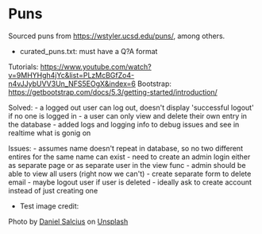 # Puns

Sourced puns from https://wstyler.ucsd.edu/puns/, among others.

- curated_puns.txt:
    must have a Q?A format

Tutorials: https://www.youtube.com/watch?v=9MHYHgh4jYc&list=PLzMcBGfZo4-n4vJJybUVV3Un_NFS5EOgX&index=6
Bootstrap: https://getbootstrap.com/docs/5.3/getting-started/introduction/

Solved:
    - a logged out user can log out, doesn't display 'successful logout' if no one is logged in
    - a user can only view and delete their own entry in the database
    - added logs and logging info to debug issues and see in realtime what is gonig on

Issues:
    - assumes name doesn't repeat in database, so no two different entires for the same name can exist
    - need to create an admin login either as separate page or as separate user in the view func
    - admin should be able to view all users (right now we can't)
    - create separate form to delete email
    - maybe logout user if user is deleted
    - ideally ask to create account instead of just creating one


- Test image credit:

Photo by <a href="https://unsplash.com/@dsalcius?utm_content=creditCopyText&utm_medium=referral&utm_source=unsplash">Daniel Salcius</a> on <a href="https://unsplash.com/photos/teal-painted-wall-w17JwWyRPoE?utm_content=creditCopyText&utm_medium=referral&utm_source=unsplash">Unsplash</a>
  